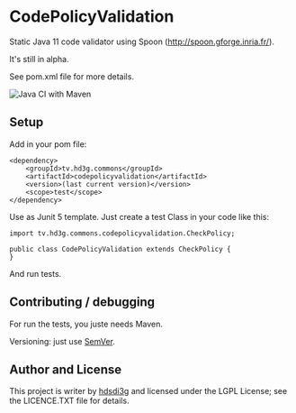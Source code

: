# CodePolicyValidation

Static Java 11 code validator using Spoon (http://spoon.gforge.inria.fr/).

It's still in alpha.

See pom.xml file for more details.

![Java CI with Maven](https://github.com/hdsdi3g/codepolicyvalidation/workflows/Java%20CI%20with%20Maven/badge.svg)

## Setup

Add in your pom file:

```
<dependency>
    <groupId>tv.hd3g.commons</groupId>
    <artifactId>codepolicyvalidation</artifactId>
    <version>(last current version)</version>
    <scope>test</scope>
</dependency>
```

Use as Junit 5 template. Just create a test Class in your code like this:

```
import tv.hd3g.commons.codepolicyvalidation.CheckPolicy;

public class CodePolicyValidation extends CheckPolicy {
}
```

And run tests.

## Contributing / debugging

For run the tests, you juste needs Maven.

Versioning: just use [SemVer](https://semver.org/).

## Author and License

This project is writer by [hdsdi3g](https://github.com/hdsdi3g) and licensed under the LGPL License; see the LICENCE.TXT file for details.
